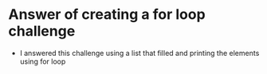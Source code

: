 # Answer of creating a for loop challenge

- I answered this challenge using a list that filled and printing the elements using for loop
